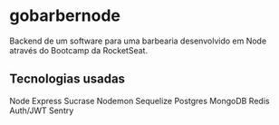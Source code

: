 # gobarbernode

Backend de um software para uma barbearia desenvolvido em Node através do Bootcamp da RocketSeat.

## Tecnologias usadas

Node
Express
Sucrase
Nodemon
Sequelize
Postgres
MongoDB
Redis
Auth/JWT
Sentry
